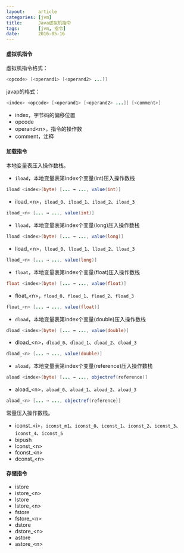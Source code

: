 ```yaml
---
layout:     article
categories: [jvm]
title:      Java虚拟机指令
tags:       [jvm, 指令]
date:       2016-05-16
---
```


#### 虚拟机指令

虚拟机指令格式：

```java
<opcode> [<operand1> [<operand2> ...]]
```

javap的格式：

```java
<index> <opcode> [<operand1> [<operand2> ...]] [<comment>]
```

* index，字节码的偏移位置
* opcode
* operand&lt;n&gt;，指令的操作数
* comment，注释

#### 加载指令

本地变量表压入操作数栈。

* `iload`，本地变量表第index个变量(int)压入操作数栈

```java
iload <index>(byte) [... → ..., value(int)]
```

* iload_&lt;n&gt;，`iload_0`、`iload_1`、`iload_2`、`iload_3`

```java
iload_<n> [... → ..., value(int)]
```

* `lload`，本地变量表第index个变量(long)压入操作数栈

```java
lload <index>(byte) [... → ..., value(long)]
```

* lload_&lt;n&gt;，`lload_0`、`lload_1`、`lload_2`、`lload_3`

```java
lload_<n> [... → ..., value(long)]
```

* `float`，本地变量表第index个变量(float)压入操作数栈

```java
float <index>(byte) [... → ..., value(float)]
```

* float_&lt;n&gt;，`fload_0`、`fload_1`、`fload_2`、`fload_3`

```java
float_<n> [... → ..., value(float)]
```

* `dload`，本地变量表第index个变量(double)压入操作数栈

```java
dload <index>(byte) [... → ..., value(double)]
```

* dload_&lt;n&gt;，`dload_0`、`dload_1`、`dload_2`、`dload_3`

```java
dload_<n> [... → ..., value(double)]
```

* `aload`，本地变量表第index个变量(reference)压入操作数栈

```java
aload <index>(byte) [... → ..., objectref(reference)]
```

* aload_&lt;n&gt;，`aload_0`、`aload_1`、`aload_2`、`aload_3`

```java
aload_<n> [... → ..., objectref(reference)]
```

常量压入操作数栈。

* iconst_&lt;i&gt;，`iconst_m1`、`iconst_0`、`iconst_1`、`iconst_2`、`iconst_3`、`iconst_4`、`iconst_5`
* bipush
* lconst_&lt;n&gt;
* fconst_&lt;n&gt;
* dconst_&lt;n&gt;

#### 存储指令

* istore
* istore_&lt;n&gt;
* lstore
* lstore_&lt;n&gt;
* fstore
* fstore_&lt;n&gt;
* dstore
* dstore_&lt;n&gt;
* astore
* astore_&lt;n&gt;
